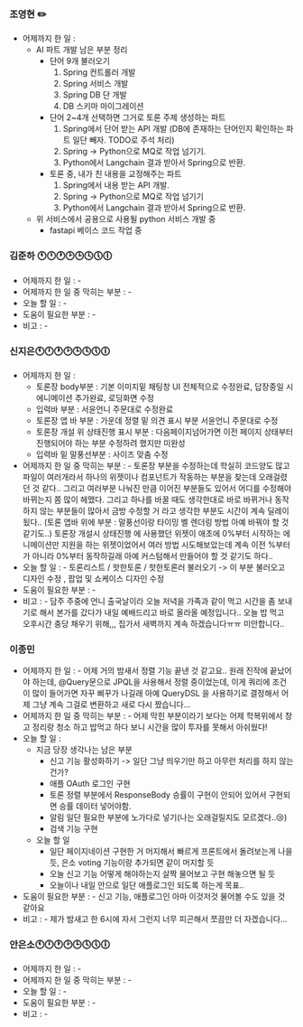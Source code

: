 ### 조영현 ✏️ 
* 어제까지 한 일 :
	* AI 파트 개발 남은 부분 정리
		* 단어 9개 불러오기
			1. Spring 컨트롤러 개발
			2. Spring 서비스 개발
			3. Spring DB 단 개발
			4. DB 스키마 마이그레이션
		* 단어 2~4개 선택하면 그거로 토론 주제 생성하는 파트
			1. Spring에서 단어 받는 API 개발 (DB에 존재하는 단어인지 확인하는 파트 일단 빼자. TODO로 주석 처리)
			2. Spring -> Python으로 MQ로 작업 넘기기.
			3. Python에서 Langchain 결과 받아서 Spring으로 반환.
		* 토론 중, 내가 친 내용을 교정해주는 파트
			1. Spring에서 내용 받는 API 개발.
			2. Spring -> Python으로 MQ로 작업 넘기기
			3. Python에서 Langchain 결과 받아서 Spring으로 반환.
	* 위 서비스에서 공용으로 사용될 python 서비스 개발 중
		* fastapi 베이스 코드 작업 중


### 김준하 🕚🕛🕐🕑🕒🕓🕔🕕
* 어제까지 한 일 : - 
* 어제까지 한 일 중 막히는 부분 : -  
* 오늘 할 일 : - 
* 도움이 필요한 부분 : -  
* 비고 : - 


### 신지은🕚🕛🕐🕑🕒🕓🕔🕕
* 어제까지 한 일 :
  	* 토론장 body부분 : 기본 이미지밑 채팅창 UI 전체적으로 수정완료, 답장중일 시 에니메이션 추가완료, 로딩화면 수정
  	* 입력바 부분 : 서윤언니 주문대로 수정완료
  	* 토론장 앱 바 부분 : 가운데 정렬 밑 의견 표시 부분 서윤언니 주문대로 수정
  	* 토론장 개설 위 상태진행 표시 부분 : 다음페이지넘어가면 이전 페이지 상태부터 진행되어야 하는 부분 수정하려 했지만 미완성
  	* 입력바 밑 말풍선부분 : 사이즈 맞춤 수정
* 어제까지 한 일 중 막히는 부분 : - 토론장 부분을 수정하는데 학실히 코드양도 많고 파일이 여러개라서 하나의 위젯이나 컴포넌트가 작동하는 부분을 찾는데 오래걸렸던 것 같다.. 그리고 여러부분 나눠진 만큼 이어진 부분들도 있어서 어디를 수정해야 바뀌는지 쫌 많이 헤맸다. 그리고 하나를 바꿀 때도 생각한대로 바로 바뀌거나 동작하지 않는 부분들이 많아서 금방 수정할 거 라고 생각한 부분도 시간이 계속 딜레이 됬다.. (토론 앱바 위에 부분 : 말풍선이랑 타이밍 벨 렌더링 방법 아예 바꿔야 할 것 같기도..) 토론장 개설시 상태진행 에 사용했던 위젯이 애초에 0%부터 시작하는 에니메이션만 지원을 하는 위젯이었어서 여러 방법 시도해보았는데 계속 이전 %부터가 아니라 0%부터 동작하길래 아예 커스텀해서 만들어야 할 것 같기도 하다.. 
* 오늘 할 일 : - 토론리스트 / 핫한토론 / 핫한토론러 불러오기 -> 이 부분 불러오고 디자인 수정 , 팝업 및 쇼케이스 디자인 수정
* 도움이 필요한 부분 : -  
* 비고 : - 담주 주중에 언니 출국날이라 오늘 저녁을 가족과 같이 먹고 시간을 좀 보내기로 해서 본가를 갔다가 내일 예배드리고 바로 올라올 예정입니다.. 오늘 밥 먹고 오후시간 충당 채우기 위해,,, 집가서 새벽까지 계속 하겠습니다ㅠㅠ 미안합니다..
  

### 이종민 
* 어제까지 한 일 : -  어제 거의 밤새서 정렬 기능 끝낸 것 같고요.. 원래 진작에 끝났어야 하는데, @Query문으로 JPQL을 사용해서 정렬 중이었는데, 이게 쿼리에 조건이 많이 들어가면 자꾸 삐꾸가 나길래 아예 QueryDSL 을 사용하기로 결정해서 어제 그냥 계속 그걸로 변환하고 새로 다시 짰습니다...
* 어제까지 한 일 중 막히는 부분 : -  어제 막힌 부분이라기 보다는 어제 학복위에서 창고 정리랑 청소 하고 밥먹고 하다 보니 시간을 많이 투자를 못해서 아쉬웠다!
* 오늘 할 일 : 
	* 지금 당장 생각나는 남은 부분
		* 신고 기능 활성화하기 -> 일단 그냥 띄우기만 하고 아무런 처리를 하지 않는건가?
		* 애플 OAuth 로그인 구현
		* 토론 정렬 부분에서 ResponseBody 승률이 구현이 안되어 있어서 구현되면 승률 데이터 넣어야함.
		* 알림 일단 필요한 부분에 노가다로 넣기(나는 오래걸릴지도 모르겠다..😢)
		* 검색 기능 구현
	* 오늘 할 일
		* 일단 페이지네이션 구현한 거 머지해서 빠르게 프론트에서 돌려보는게 나을 듯, 은소 voting 기능이랑 추가되면 같이 머지할 듯
		* 오늘 신고 기능 어떻게 해야하는지 살짝 물어보고 구현 해놓으면 될 듯
		* 오늘이나 내일 안으로 일단 애플로그인 되도록 하는게 목표..
* 도움이 필요한 부분 : -  신고 기능, 애플로그인 아마 이것저것 물어볼 수도 있을 것 같아요
* 비고 : - 제가 밤새고 한 6시에 자서 그런지 너무 피곤해서 쪼끔만 더 자겠습니다...


### 안은소🕚🕛🕐🕑🕒🕓🕔🕕
* 어제까지 한 일 : -
* 어제까지 한 일 중 막히는 부분 : -  
* 오늘 할 일 : - 
* 도움이 필요한 부분 : -  
* 비고 : - 
  

